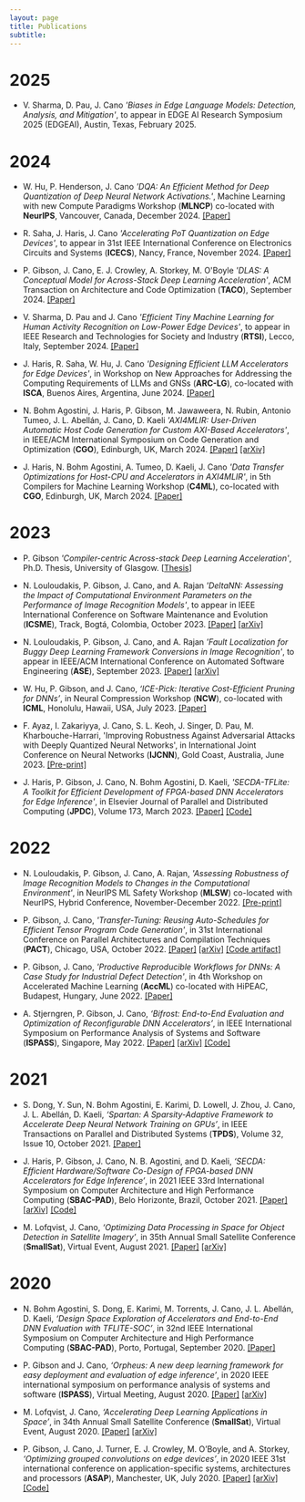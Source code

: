 ```yaml
---
layout: page
title: Publications
subtitle:
---
```


# 2025

- V. Sharma, D. Pau, J. Cano
    *'Biases in Edge Language Models: Detection, Analysis, and Mitigation'*, to appear in EDGE AI Research Symposium 2025 (EDGEAI), Austin, Texas, February 2025.

# 2024

- W. Hu, P. Henderson, J. Cano
    *'DQA: An Efficient Method for Deep Quantization of Deep Neural Network Activations.'*, Machine Learning with new Compute Paradigms Workshop (**MLNCP**) co-located with **NeurIPS**, Vancouver, Canada, December 2024. [[Paper]](https://openreview.net/forum?id=esMnmm2VJh)

- R. Saha, J. Haris, J. Cano
    *'Accelerating PoT Quantization on Edge Devices'*, to appear in 31st IEEE International Conference on Electronics Circuits and Systems (**ICECS**), Nancy, France, November 2024. [[Paper]](https://eprints.gla.ac.uk/331500/)

- P. Gibson, J. Cano, E. J. Crowley, A. Storkey, M. O'Boyle
    *'DLAS: A Conceptual Model for Across-Stack Deep Learning Acceleration'*, ACM Transaction on Architecture and Code Optimization (**TACO**), September 2024. [[Paper]](https://dl.acm.org/doi/10.1145/3688609)

- V. Sharma, D. Pau and J. Cano 
    *'Efficient Tiny Machine Learning for Human Activity Recognition on Low-Power Edge Devices'*, to appear in IEEE Research and Technologies for Society and Industry (**RTSI**), Lecco, Italy, September 2024. [[Paper]](https://eprints.gla.ac.uk/330318/)

- J. Haris, R. Saha, W. Hu, J. Cano
    *'Designing Efficient LLM Accelerators for Edge Devices'*, in Workshop on New Approaches for Addressing the Computing Requirements of LLMs and GNSs (**ARC-LG**), co-located with **ISCA**, Buenos Aires, Argentina, June 2024. [[Paper]](https://arxiv.org/abs/2408.00462)


- N. Bohm Agostini, J. Haris, P. Gibson, M. Jawaweera, N. Rubin, Antonio Tumeo, J. L. Abellán, J. Cano, D. Kaeli
    *'AXI4MLIR: User-Driven Automatic Host Code Generation for Custom AXI-Based Accelerators'*, in IEEE/ACM International Symposium on Code Generation and Optimization (**CGO**), Edinburgh, UK, March 2024. [[Paper]](https://ieeexplore.ieee.org/abstract/document/10444801) [[arXiv]](https://arxiv.org/abs/2312.14821)

- J. Haris, N. Bohm Agostini, A. Tumeo, D. Kaeli, J. Cano
    *'Data Transfer Optimizations for Host-CPU and Accelerators in AXI4MLIR'*, in 5th Compilers for Machine Learning Workshop (**C4ML**), co-located with **CGO**, Edinburgh, UK, March 2024. [[Paper]](https://arxiv.org/abs/2402.19184)

# 2023

- P. Gibson
    *'Compiler-centric Across-stack Deep Learning Acceleration'*, Ph.D. Thesis, University of Glasgow. [[Thesis](https://theses.gla.ac.uk/83959/)]

- N. Louloudakis, P. Gibson, J. Cano, and A. Rajan
    *'DeltaNN: Assessing the Impact of Computational Environment Parameters on the Performance of Image Recognition Models'*, to appear in IEEE International Conference on Software Maintenance and Evolution (**ICSME**), Track, Bogtá, Colombia, October 2023. [[Paper]](https://ieeexplore.ieee.org/abstract/document/10336258) [[arXiv]](https://arxiv.org/abs/2306.06208)

- N. Louloudakis, P. Gibson, J. Cano, and A. Rajan
    *'Fault Localization for Buggy Deep Learning Framework Conversions in Image Recognition'*, to appear in IEEE/ACM International Conference on Automated Software Engineering (**ASE**), September 2023. [[Paper]](https://ieeexplore.ieee.org/abstract/document/10298525) [[arXiv]](https://arxiv.org/abs/2306.06157)

- W. Hu, P. Gibson, and J. Cano, *‘ICE-Pick: Iterative Cost-Efficient Pruning for DNNs’*, in Neural Compression Workshop (**NCW**), co-located with **ICML**, Honolulu, Hawaii, USA, July 2023. [[Paper]](https://openreview.net/forum?id=fWYKVtf7lu)

- F. Ayaz, I. Zakariyya, J. Cano, S. L. Keoh, J. Singer, D. Pau, M. Kharbouche-Harrari, 'Improving Robustness Against Adversarial Attacks with Deeply Quantized Neural Networks', in International Joint Conference on Neural Networks (**IJCNN**), Gold Coast, Australia, June 2023. [[Pre-print]](https://arxiv.org/abs/2304.12829)

- J. Haris, P. Gibson, J. Cano, N. Bohm Agostini, D. Kaeli, *'SECDA-TFLite: A Toolkit for Efficient Development of FPGA-based DNN Accelerators for Edge Inference'*, in Elsevier Journal of Parallel and Distributed Computing (**JPDC**), Volume 173, March 2023. [[Paper]](https://www.sciencedirect.com/science/article/pii/S0743731522002301) [[Code]](https://github.com/gicLAB/SECDA-TFLite)

# 2022

- N. Louloudakis, P. Gibson, J. Cano, A. Rajan, *'Assessing Robustness of Image Recognition Models to Changes in the Computational Environment'*,  in NeurIPS ML Safety Workshop (<b>MLSW</b>) co-located with NeurIPS, Hybrid Conference, November-December 2022. [[Pre-print]](https://www.dcs.gla.ac.uk/~josecr/pub/2022_MLSW.pdf)

- P. Gibson, J. Cano,  *'Transfer-Tuning: Reusing Auto-Schedules for Efficient Tensor Program Code Generation'*, in 31st International Conference on Parallel Architectures and Compilation Techniques (**PACT**), Chicago, USA, October 2022. [[Paper]](https://dl.acm.org/doi/10.1145/3559009.3569682) [[arXiv]](https://arxiv.org/abs/2201.05587) [[Code artifact]](https://github.com/gicLAB/transfer-tuning)

- P. Gibson, J. Cano, *'Productive Reproducible Workflows for DNNs: A Case Study for Industrial Defect Detection'*, in 4th Workshop on Accelerated Machine Learning (**AccML**) co-located with HiPEAC, Budapest, Hungary, June 2022. [[Paper]](https://accml.dcs.gla.ac.uk/papers/2022/4thAccML_paper_2(16).pdf)

- A. Stjerngren, P. Gibson, J. Cano, *‘Bifrost: End-to-End Evaluation and Optimization of Reconfigurable DNN Accelerators’*, in IEEE International Symposium on Performance Analysis of Systems and Software (**ISPASS**), Singapore, May 2022. [[Paper]](https://ieeexplore.ieee.org/document/9804659/) [[arXiv]](https://arxiv.org/abs/2204.12418) [[Code]](https://github.com/gicLAB/bifrost)


# 2021

- S. Dong, Y. Sun, N. Bohm Agostini, E. Karimi, D. Lowell, J. Zhou, J. Cano, J. L. Abellán, D. Kaeli, *‘Spartan: A Sparsity-Adaptive Framework to Accelerate Deep Neural Network Training on GPUs’*, in IEEE Transactions on Parallel and Distributed Systems (<b>TPDS</b>), Volume 32, Issue 10, October 2021. [[Paper]](https://ieeexplore.ieee.org/abstract/document/9382871?signout=success&signout=success)

- J. Haris, P. Gibson, J. Cano, N. B. Agostini, and D. Kaeli, *‘SECDA: Efficient Hardware/Software Co-Design of FPGA-based DNN Accelerators for Edge Inference’*, in 2021 IEEE 33rd International Symposium on Computer Architecture and High Performance Computing (<b>SBAC-PAD</b>), Belo Horizonte, Brazil, October 2021. [[Paper]](https://ieeexplore.ieee.org/document/9651579) [[arXiv]](https://arxiv.org/abs/2110.00478) [[Code]](https://github.com/giclab/secda)

- M. Lofqvist, J. Cano, *‘Optimizing Data Processing in Space for Object Detection in Satellite Imagery’*, in 35th Annual Small Satellite Conference (<b>SmallSat</b>), Virtual Event, August 2021. [[Paper]](https://digitalcommons.usu.edu/smallsat/2021/all2021/135/) [[arXiv]](https://arxiv.org/abs/2107.03774)


# 2020

- N. Bohm Agostini, S. Dong, E. Karimi, M. Torrents, J. Cano, J. L. Abellán, D. Kaeli, *‘Design Space Exploration of Accelerators and End-to-End DNN Evaluation with TFLITE-SOC’*, in 32nd IEEE International Symposium on Computer Architecture and High Performance Computing (<b>SBAC-PAD</b>), Porto, Portugal, September 2020. [[Paper]](https://ieeexplore.ieee.org/document/9235056)

- P. Gibson and J. Cano, *‘Orpheus: A new deep learning framework for easy deployment and evaluation of edge inference’*, in 2020 IEEE international symposium on performance analysis of systems and software (<b>ISPASS</b>), Virtual Meeting, August 2020. [[Paper]](https://ieeexplore.ieee.org/document/9238597) [[arXiv]](https://arxiv.org/abs/2107.03774)

- M. Lofqvist, J. Cano, *‘Accelerating Deep Learning Applications in Space’*, in 34th Annual Small Satellite Conference (<b>SmallSat</b>), Virtual Event, August 2020. [[Paper]](https://digitalcommons.usu.edu/smallsat/2020/all2020/21/) [[arXiv]](https://arxiv.org/abs/2007.11089)

- P. Gibson, J. Cano, J. Turner, E. J. Crowley, M. O’Boyle, and A. Storkey, *‘Optimizing grouped convolutions on edge devices’*, in 2020 IEEE 31st international conference on application-specific systems, architectures and processors (<b>ASAP</b>), Manchester, UK, July 2020. [[Paper]](https://ieeexplore.ieee.org/document/9153227/) [[arXiv]](https://arxiv.org/abs/2006.09791) [[Code]](https://github.com/apache/tvm/blob/main/python/tvm/topi/x86/group_conv2d.py#L109)
